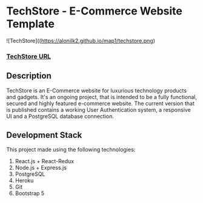 # TechStore - E-Commerce Website Template

![TechStore]((https://alonilk2.github.io/map1/techstore.png)


### [TechStore URL](http://techstore1.herokuapp.com/)


## Description
TechStore is an E-Commerce website for luxurious technology products and gadgets.
It's an ongoing project, that is intended to be a fully functional, secured and highly featured e-commerce website.
The current version that is published contains a working User Authentication system, a responsive UI and a PostgreSQL database connection.

## Development Stack
This project made using the following technologies:

1) React.js + React-Redux
2) Node.js + Express.js
3) PostgreSQL
4) Heroku
5) Git
6) Bootstrap 5

